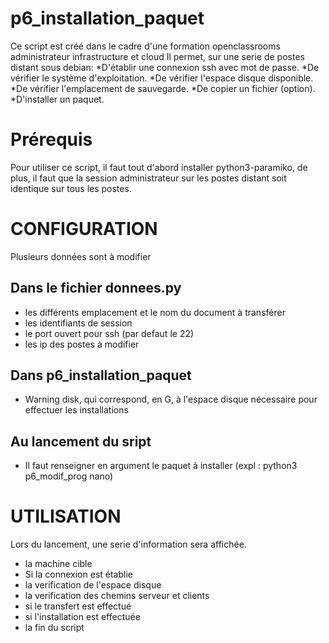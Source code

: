 # p6_installation_paquet
Ce script est créé dans le cadre d'une formation openclassrooms administrateur infrastructure et cloud
Il permet, sur une serie de postes distant sous debian:
  *D'établir une connexion ssh avec mot de passe.
  *De vérifier le système d'exploitation.
  *De vérifier l'espace disque disponible.
  *De vérifier l'emplacement de sauvegarde.
  *De copier un fichier (option).
  *D'installer un paquet.

# Prérequis
Pour utiliser ce script, il faut tout d'abord installer python3-paramiko, de plus, il faut que la session administrateur sur les postes distant soit identique sur tous les postes.
 
# CONFIGURATION
Plusieurs données sont à modifier 
 ## Dans le fichier donnees.py
  * les différents emplacement et le nom du document à transférer
  * les identifiants de session
  * le port ouvert pour ssh (par defaut le 22)
  * les ip des postes à modifier
 
 ## Dans p6_installation_paquet
  * Warning disk, qui correspond, en G, à l'espace disque nécessaire pour effectuer les installations
 
 
 ## Au lancement du sript
  * Il faut renseigner en argument le paquet à installer (expl : python3 p6_modif_prog nano)

# UTILISATION
Lors du lancement, une serie d'information sera affichée.
  * la machine cible
  * Si la connexion est établie
  * la verification de l'espace disque
  * la verification des chemins serveur et clients
  * si le transfert est effectué
  * si l'installation est effectuée
  * la fin du script
